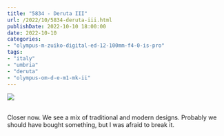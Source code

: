 ```yaml
---
title: "5834 - Deruta III"
url: /2022/10/5834-deruta-iii.html
publishDate: 2022-10-10 18:00:00
date: 2022-10-10
categories:
- "olympus-m-zuiko-digital-ed-12-100mm-f4-0-is-pro"
tags:
- "italy"
- "umbria"
- "deruta"
- "olympus-om-d-e-m1-mk-ii"
---
```

<div class="container">
<div class="center"><a target="_blank" href="https://d25zfm9zpd7gm5.cloudfront.net/1200x1200/2019/20190907_100654_lr.jpg"><img class="webfeedsFeaturedVisual" src="https://d25zfm9zpd7gm5.cloudfront.net/0600x0600/2019/20190907_100654_lr.jpg" /></a></div>
</div>
<br />

Closer now. We see a mix of traditional and modern designs.
Probably we should have bought something, but I was afraid
to break it.
